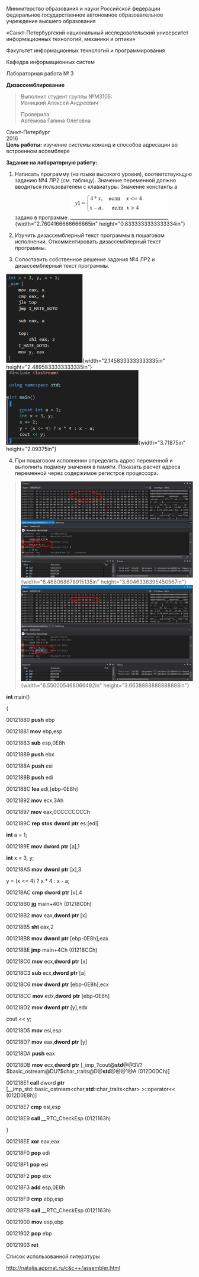 Минимтерство образования и науки Российской федерации\
федеральное государственное автономное образовательное учреждение
высшего образования

«Санкт-Петербургский национальный исследовательский университет\
информационных технологий, механики и оптики»

Факультет информационных технологий и программирования

Кафедра информационных систем

Лабораторная работа № 3

**Дизассемблирование**

> Выполнил студент группы №М3105:\
> Ивницкий Алексей Андреевич
>
> Проверила:\
> Артёмова Галина Олеговна

Санкт-Петербург\
2016\
**Цель работы:** изучение системы команд и способов адресации во
встроенном ассемблере

**Задание на лабораторную работу:**

1)  Написать программу (на языке высокого уровня), соответствующую
    заданию №4 ЛР2 (см. таблицу). Значение переменной должно вводиться
    пользователем с клавиатуры. Значение константы а задано в программе.
    ![](./lab-3//media/image1.png){width="2.7604166666666665in"
    height="0.8333333333333334in"}

2)  Изучить дизассемблерный текст программы в пошаговом исполнении.
    Откомментировать дизассемблерный текст программы.

3)  Сопоставить собственное решение задания №4 ЛР2 и дизассемблерный
    текст программы.

![](./lab-3//media/image2.png){width="2.1458333333333335in"
height="2.4895833333333335in"}![](./lab-3//media/image3.png){width="3.71875in"
height="2.09375in"}

4)  При пошаговом исполнении определить адрес переменной и выполнить
    подмену значения в памяти. Показать расчет адреса переменной через
    содержимое регистров процессора.

> ![C:\\Users\\InRedi\\AppData\\Local\\Microsoft\\Windows\\INetCache\\Content.Word\\Screenshot\_3\_1.png](./lab-3//media/image4.png){width="6.468068678915135in"
> height="3.6046336395450567in"}![C:\\Users\\InRedi\\AppData\\Local\\Microsoft\\Windows\\INetCache\\Content.Word\\Screenshot\_3\_2.png](./lab-3//media/image5.png){width="6.550005468066492in"
> height="3.6638888888888888in"}

**int** main()

{

00121880 **push** ebp

00121881 **mov** ebp,esp

00121883 **sub** esp,0E8h

00121889 **push** ebx

0012188A **push** esi

0012188B **push** edi

0012188C **lea** edi,\[ebp-0E8h\]

00121892 **mov** ecx,3Ah

00121897 **mov** eax,0CCCCCCCCh

0012189C **rep** **stos** **dword** **ptr** es:\[edi\]

**int** a = 1;

0012189E **mov** **dword** **ptr** \[a\],1

**int** x = 3, y;

001218A5 **mov** **dword** **ptr** \[x\],3

y = (x \<= 4) ? x \* 4 : x - a;

001218AC **cmp** **dword** **ptr** \[x\],4

001218B0 **jg** main+40h (01218C0h)

001218B2 **mov** eax,**dword** **ptr** \[x\]

001218B5 **shl** eax,2

001218B8 **mov** **dword** **ptr** \[ebp-0E8h\],eax

001218BE **jmp** main+4Ch (01218CCh)

001218C0 **mov** ecx,**dword** **ptr** \[x\]

001218C3 **sub** ecx,**dword** **ptr** \[a\]

001218C6 **mov** **dword** **ptr** \[ebp-0E8h\],ecx

001218CC **mov** edx,**dword** **ptr** \[ebp-0E8h\]

001218D2 **mov** **dword** **ptr** \[y\],edx

cout \<\< y;

001218D5 **mov** esi,esp

001218D7 **mov** eax,**dword** **ptr** \[y\]

001218DA **push** eax

001218DB **mov** ecx,**dword** **ptr**
\[\_imp\_?cout@**std**@\@3V?\$basic\_ostream\@DU?\$char\_traits\@D@**std**@@\@1\@A
(012D0DCh)\]

001218E1 **call** dword **ptr**
\[\_\_imp\_std::basic\_ostream\<char,**std**::char\_traits\<char\>
\>::operator\<\< (012D0E8h)\]

001218E7 **cmp** esi,esp

001218E9 **call** \_\_RTC\_CheckEsp (0121163h)

}

001218EE **xor** eax,eax

001218F0 **pop** edi

001218F1 **pop** esi

001218F2 **pop** ebx

001218F3 **add** esp,0E8h

001218F9 **cmp** ebp,esp

001218FB **call** \_\_RTC\_CheckEsp (0121163h)

00121900 **mov** esp,ebp

00121902 **pop** ebp

00121903 **ret**

Список использованной литературы

http://natalia.appmat.ru/c&c++/assembler.html
